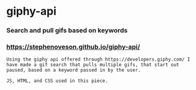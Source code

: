 # giphy-api

### Search and pull gifs based on keywords

### https://stephenoveson.github.io/giphy-api/

    Using the giphy api offered through https://developers.giphy.com/ I have made a gif search that pulls multiple gifs, that start out paused, based on a keyword passed in by the user.
    
    JS, HTML, and CSS used in this piece.
